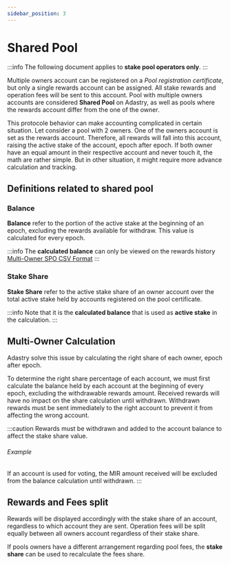 ```yaml
---
sidebar_position: 3
---
```


# Shared Pool

:::info
The following document applies to **stake pool operators only**.
:::

Multiple owners account can be registered on a *Pool registration certificate*, but only a single rewards account
can be assigned. All stake rewards and operation fees will be sent to this account. Pool with multiple owners
accounts are considered **Shared Pool** on Adastry, as well as pools where the rewards account differ from the one
of the owner.

This protocole behavior can make accounting complicated in certain situation. Let consider a pool with 2 owners.
One of the owners account is set as the rewards account. Therefore, all rewards will fall into this account,
raising the active stake of the account, epoch after epoch. If both owner have an equal amount in their respective
account and never touch it, the math are rather simple. But in other situation, it might require more advance 
calculation and tracking.

## Definitions related to shared pool

### Balance

**Balance** refer to the portion of the active stake at the beginning of an epoch,
excluding the rewards available for withdraw. This value is calculated for every epoch.

:::info
The **calculated balance** can only be viewed on the rewards history 
[Multi-Owner SPO CSV Format](/learn/docs/export/rewards-csv#multi-owner-spo-format)
:::

### Stake Share

**Stake Share** refer to the active stake share of an owner account over the total active stake held by 
accounts registered on the pool certificate.

:::info
Note that it is the **calculated balance** that is used as **active stake** in the calculation.
:::

## Multi-Owner Calculation

Adastry solve this issue by calculating the right share of each owner, epoch after epoch.

To determine the right share percentage of each account, we must first calculate the balance held by each account
at the beginning of every epoch, excluding the withdrawable rewards amount. Received rewards will have no impact
on the share calculation until withdrawn. Withdrawn rewards must be sent immediately to the right account to prevent
it from affecting the wrong account.

:::caution
Rewards must be withdrawn and added to the account balance to affect the stake share value.

###### Example

If an account is used for voting, the MIR amount received will be excluded from the balance calculation until withdrawn.
:::

## Rewards and Fees split

Rewards will be displayed accordingly with the stake share of an account, regardless to which account they are sent.
Operation fees will be split equally between all owners account regardless of their stake share.

If pools owners have a different arrangement regarding pool fees, the **stake share** can be used to recalculate
the fees share.
